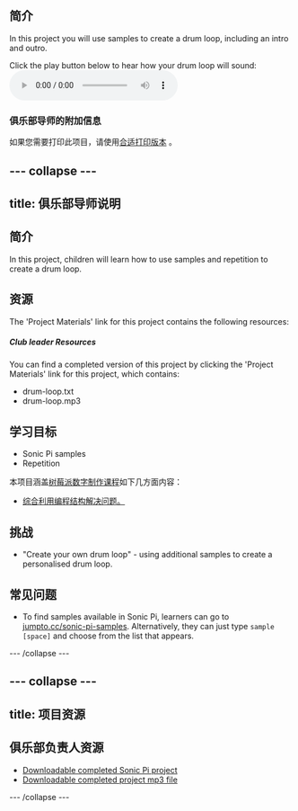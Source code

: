 ## 简介

In this project you will use samples to create a drum loop, including an intro and outro.

<div id="audio-preview" class="pdf-hidden">
  Click the play button below to hear how your drum loop will sound: <audio controls preload> <source src="resources/drum-loop.mp3" type="audio/mpeg"> Your browser does not support the <code>audio</code> element. </audio>
</div>

### 俱乐部导师的附加信息

如果您需要打印此项目，请使用[合适打印版本](https://projects.raspberrypi.org/en/projects/drum-loop/print) 。

## \--- collapse \---

## title: 俱乐部导师说明

## 简介

In this project, children will learn how to use samples and repetition to create a drum loop.

## 资源

The 'Project Materials' link for this project contains the following resources:

##### Club leader Resources

You can find a completed version of this project by clicking the 'Project Materials' link for this project, which contains:

* drum-loop.txt
* drum-loop.mp3

## 学习目标

* Sonic Pi samples
* Repetition

本项目涵盖[树莓派数字制作课程](http://rpf.io/curriculum)如下几方面内容：

* [综合利用编程结构解决问题。](https://www.raspberrypi.org/curriculum/programming/builder)

## 挑战

* "Create your own drum loop" - using additional samples to create a personalised drum loop.

## 常见问题

* To find samples available in Sonic Pi, learners can go to [jumpto.cc/sonic-pi-samples](http://jumpto.cc/sonic-pi-samples). Alternatively, they can just type `sample [space]` and choose from the list that appears.

\--- /collapse \---

## \--- collapse \---

## title: 项目资源

## 俱乐部负责人资源

* [Downloadable completed Sonic Pi project](resources/drum-loop.txt)
* [Downloadable completed project mp3 file](resources/drum-loop.mp3)

\--- /collapse \---
